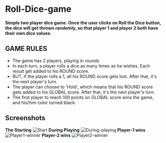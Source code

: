 # Roll-Dice-game
**Simple two player dice game. Once the user clicks on Roll the Dice button, the dice will get thrown randomly, so that player 1 and player 2 both have their own dice values.**
## GAME RULES
- The game has 2 players, playing in rounds.
- In each turn, a player rolls a dice as many times as he wishes. Each result get added to his ROUND score.
- BUT, if the player rolls a 1, all his ROUND score gets lost. After that, it's the next player's turn.
- The player can choose to 'Hold', which means that his ROUND score gets added to his GLOBAL score. After that, it's the next player's turn.
- The first player to reach 100 points on GLOBAL score wins the game, and his/him color turned black.

## Screenshots
**The Starting**
![Start](https://user-images.githubusercontent.com/77184432/176587573-aebf2520-032c-4e88-b26c-8798000a2b40.png)
**During Playing**
![During-playing](https://user-images.githubusercontent.com/77184432/176587645-178f91b2-700e-4075-a306-573bcdc74c62.png)
**Player-1 wins**
![Player1-winner](https://user-images.githubusercontent.com/77184432/176587706-8d49a169-0a9a-4c60-91cd-dfe15312b27c.png)
**Player-2 wins**
![Player2-winner](https://user-images.githubusercontent.com/77184432/176587775-71025a93-500b-4490-bc5e-5cb864ad1841.png)

